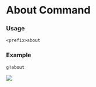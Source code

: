 # About Command
### Usage

`<prefix>about`

### Example

`g!about`

![](https://image.prntscr.com/image/XyO2H6VPTCSgPqvvdWbaOQ.png)



